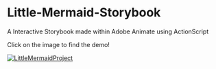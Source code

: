 # Little-Mermaid-Storybook
A Interactive Storybook made within Adobe Animate using ActionScript

Click on the image to find the demo!

[![LittleMermaidProject](https://user-images.githubusercontent.com/66962321/183415869-ddc71c6f-06d1-4625-ac71-1b52281d4618.gif)](https://www.youtube.com/watch?v=34AA-XrAXYo)

